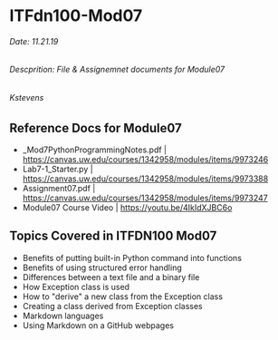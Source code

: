# ITFdn100-Mod07

###### Date: 11.21.19
###### Descprition: File & Assignemnet documents for Module07
###### Kstevens
 
## Reference Docs for Module07
 
- _Mod7PythonProgrammingNotes.pdf | https://canvas.uw.edu/courses/1342958/modules/items/9973246
- Lab7-1_Starter.py | https://canvas.uw.edu/courses/1342958/modules/items/9973388
- Assignment07.pdf | https://canvas.uw.edu/courses/1342958/modules/items/9973247
- Module07 Course Video  | https://youtu.be/4IkIdXJBC6o


## Topics Covered in ITFDN100 Mod07

- Benefits of putting built-in Python command into functions
- Benefits of using structured error handling
- Differences between a text file and a binary file
- How Exception class is used
- How to "derive" a new class from the Exception class
- Creating a class derived from Exception classes
- Markdown languages
- Using Markdown on a GitHub webpages
